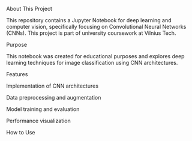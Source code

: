 About This Project

This repository contains a Jupyter Notebook for deep learning and computer vision, specifically focusing on Convolutional Neural Networks (CNNs). This project is part of university coursework at Vilnius Tech.

Purpose

This notebook was created for educational purposes and explores deep learning techniques for image classification using CNN architectures.

Features

Implementation of CNN architectures

Data preprocessing and augmentation

Model training and evaluation

Performance visualization

How to Use
